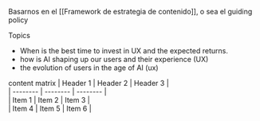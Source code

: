 Basarnos en el [[Framework de estrategia de contenido]], o sea el guiding policy

Topics
- When is the best time to invest in UX and the expected returns. 
- how is AI shaping up our users and their experience (UX)
- the evolution of users in the age of AI (ux)


content matrix
| Header 1 | Header 2 | Header 3 |  
| -------- | -------- | -------- |  
| Item 1 | Item 2 | Item 3 |  
| Item 4 | Item 5 | Item 6 |
